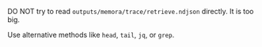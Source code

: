 DO NOT try to read `outputs/memora/trace/retrieve.ndjson` directly. It is too big.

Use alternative methods like `head`, `tail`, `jq`, or `grep`.